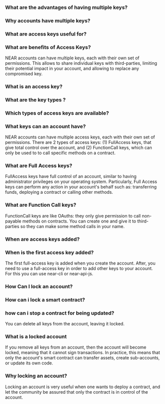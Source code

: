 ### What are the advantages of having multiple keys?
### Why accounts have multiple keys?
### What are access keys useful for?
### What are benefits of Access Keys?
NEAR accounts can have multiple keys, each with their own set of permissions. This allows to share individual keys with third-parties, limiting their potential impact in your account, and allowing to replace any compromised key.

### What is an access key?
### What are the key types ?
### Which types of access keys are available?
### What keys can an account have?
NEAR accounts can have multiple access keys, each with their own set of permissions. There are 2 types of access keys: (1) FullAccess keys, that give total control over the account, and (2) FunctionCall keys, which can only be used to to call specific methods on a contract.

### What are Full Access keys?
FullAccess keys have full control of an account, similar to having administrator privileges on your operating system. Particularly, Full Access keys can perform any action in your account's behalf such as: transferring funds, deploying a contract or calling other methods.

### What are Function Call keys?
FunctionCall keys are like OAuths: they only give permission to call non-payable methods on contracts. You can create one and give it to third-parties so they can make some method calls in your name.

### When are access keys added?
### When is the first access key added?
The first full-access key is added when you create the account. After, you need to use a full-access key in order to add other keys to your account. For this you can use near-cli or near-api-js.

### How Can I lock an account?
### How can i lock a smart contract?
### how can i stop a contract for being updated?
You can delete all keys from the account, leaving it locked.

### What is a locked account
If you remove all keys from an account, then the account will become locked, meaning that it cannot sign transactions. In practice, this means that only the account's smart contract can transfer assets, create sub-accounts, or update its own code.

### Why locking an account?
Locking an account is very useful when one wants to deploy a contract, and let the community be assured that only the contract is in control of the account.